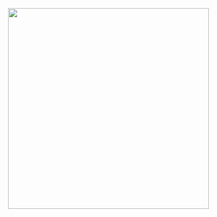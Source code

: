 <p align="center"><a href="https://mauriciosouza.com.br" target="_blank"><img src="https://mauriciosouza.com.br/assets/img/logo.png" width="400"></a></p>

